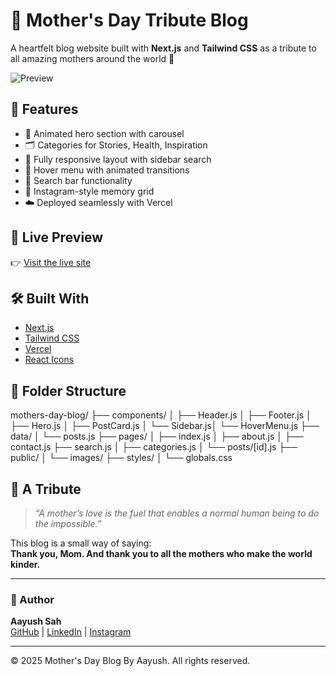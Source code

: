 # 🌸 Mother's Day Tribute Blog

A heartfelt blog website built with **Next.js** and **Tailwind CSS** as a tribute to all amazing mothers around the world 💐

![Preview](./public/images/m1.jpEg)

## 💖 Features

- 🎠 Animated hero section with carousel
- 🗂 Categories for Stories, Health, Inspiration
- 🧭 Fully responsive layout with sidebar search
- 🎨 Hover menu with animated transitions
- 🔎 Search bar functionality
- 📱 Instagram-style memory grid
- ☁️ Deployed seamlessly with Vercel

## 🔗 Live Preview

👉 [Visit the live site](https://mothers-day-blog.vercel.app)

## 🛠 Built With

- [Next.js](https://nextjs.org/)
- [Tailwind CSS](https://tailwindcss.com/)
- [Vercel](https://vercel.com/)
- [React Icons](https://react-icons.github.io/react-icons/)

## 📁 Folder Structure
mothers-day-blog/ ├── components/ │ ├── Header.js │ ├── Footer.js │ ├── Hero.js │ ├── PostCard.js │ └── Sidebar.js│ └── HoverMenu.js ├── data/ │ └── posts.js ├── pages/ │ ├── index.js │ ├── about.js │ ├── contact.js ├── search.js │ ├── categories.js │ └── posts/[id].js ├── public/ │ └── images/ ├── styles/ │ └── globals.css


## 🙌 A Tribute

> *“A mother’s love is the fuel that enables a normal human being to do the impossible.”*

This blog is a small way of saying:  
**Thank you, Mom. And thank you to all the mothers who make the world kinder.**

---

### 📌 Author

**Aayush Sah**  
[GitHub](https://github.com/aayush-sah) | [LinkedIn](https://linkedin.com/in/aayush-sah) | [Instagram](https://instagram.com)

---

© 2025 Mother's Day Blog By Aayush. All rights reserved.

